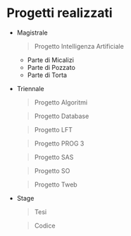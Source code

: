 # Progetti realizzati



* Magistrale
  > Progetto Intelligenza Artificiale
    * Parte di Micalizi
    * Parte di Pozzato
    * Parte di Torta



* Triennale
  > Progetto Algoritmi
  
  > Progetto Database
  
  > Progetto LFT
  
  > Progetto PROG 3
  
  > Progetto SAS
  
  > Progetto SO
  
  > Progetto Tweb

* Stage
  > Tesi
  
  > Codice
